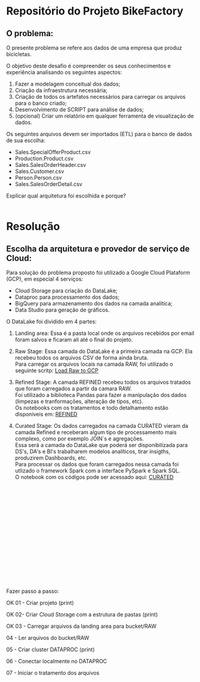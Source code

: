 # Repositório do Projeto BikeFactory

## O problema: 

O presente problema se refere aos dados de uma empresa que produz bicicletas.

O objetivo deste desafio é compreender os seus conhecimentos e experiência analisando os seguintes aspectos:

1.	Fazer a modelagem conceitual dos dados;
2.	Criação da infraestrutura necessária;
3.	Criação de todos os artefatos necessários para carregar os arquivos para o banco criado;
4.	Desenvolvimento de SCRIPT para análise de dados;
5.	(opcional) Criar um relatório em qualquer ferramenta de visualização de dados.

Os seguintes arquivos devem ser importados (ETL) para o banco de dados de sua escolha: 

-	Sales.SpecialOfferProduct.csv
-	Production.Product.csv
-	Sales.SalesOrderHeader.csv
-	Sales.Customer.csv
-	Person.Person.csv
-	Sales.SalesOrderDetail.csv

Explicar qual arquitetura foi escolhida e porque?
<br></br>

# Resolução

## Escolha da arquitetura e provedor de serviço de Cloud: 
Para solução do problema proposto foi utilizado a Google Cloud Plataform (GCP), em especial 4 serviços:
- Cloud Storage para criação do DataLake;
- Dataproc para processamento dos dados;
- BigQuery para armazenamento dos dados na camada analítica;
- Data Studio para geração de gráficos.

O DataLake foi dividido em 4 partes:

1. Landing area: Essa é a pasta local onde os arquivos recebidos por email foram salvos e ficaram ali até o final do projeto.

2. Raw Stage: Essa camada do DataLake é a primeira camada na GCP. Ela recebeu todos os arquivos CSV de forma ainda bruta. <br>
Para carregar os arquivos locais na camada RAW, foi utilizado o seguinte scritp: [Load Raw to GCP](https://github.com/gittil/bike-factory/blob/main/ETL/1-raw-load/1-load-raw.ipynb)

3. Refined Stage: A camada REFINED recebeu todos os arquivos tratados que foram carregados a partir da camara RAW. <br>
Foi utilizado a biblioteca Pandas para fazer a manipulação dos dados (limpezas e tranformações, alteração de tipos, etc).<br>
Os notebooks com os tratamentos e todo detalhamento estão disponíveis em: [REFINED](https://github.com/gittil/bike-factory/tree/main/ETL/2-refined-transformation)

4. Curated Stage: Os dados carregados na camada CURATED vieram da camada Refined e receberam algum tipo de processamento mais complexo, como por exemplo JOIN´s e agregações.<br>
Essa será a camada do DataLake que poderá ser disponibilizada para DS's, DA's e BI's trabalharem modelos analíticos, tirar insigths, produzirem Dashboards, etc. <br>
Para processar os dados que foram carregados nessa camada foi utlizado o framework Spark com a interface PySpark e Spark SQL. <br>
O notebook com os códigos pode ser acessado aqui: [CURATED](https://github.com/gittil/bike-factory/blob/main/ETL/3-load-curated/load-curated.ipynb)









<br><br><br><br><br><br><br><br><br><br><br><br><br><br><br><br>
Fazer passo a passo:

OK 01 - Criar projeto (print)

OK 02- Criar Cloud Storage com a estrutura de pastas (print)

OK 03 - Carregar arquivos da landing area para bucket/RAW

04 - Ler arquivos do bucket/RAW

05 - Criar cluster DATAPROC (print)

06 - Conectar localmente no DATAPROC

07 - Iniciar o tratamento dos arquivos